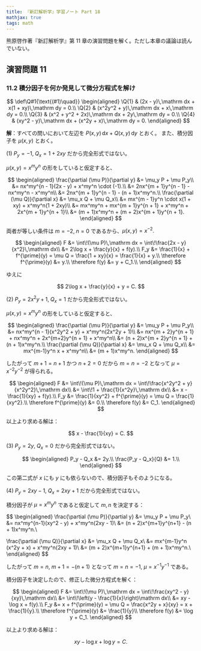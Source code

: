 ```yaml
---
title: 『新訂解析学』学習ノート Part 18
mathjax: true
tags: math
---
```


熊原啓作著『新訂解析学』第 11 章の演習問題を解く。ただし本章の議論は読んでいない。

## 演習問題 11

### 11.2 積分因子を何か発見して微分方程式を解け

$$
\def\Q#1{\text{(#1)\quad}}
\begin{aligned}
\Q{1} & (2x - y)\,\mathrm dx + x(1 + xy)\,\mathrm dy = 0.\\
\Q{2} & (x^2y^2 + y)\,\mathrm dx + x\,\mathrm dy = 0.\\
\Q{3} & (x^2 + y^2 + 2x)\,\mathrm dx + 2y\,\mathrm dy = 0.\\
\Q{4} & (xy^2 - y)\,\mathrm dx + (x^2y + x)\,\mathrm dy = 0.
\end{aligned}
$$

**解**：すべての問いにおいて左辺を $P(x, y)\,\mathrm dx + Q(x, y)\,\mathrm dy$ とおく。
また、積分因子を $\mu(x, y)$ とおく。

$(1)$ $P_y = -1,\;Q_x = 1 + 2xy$ だから完全形式ではない。

$\mu(x, y) = x^my^n$ の形をしていると仮定すると、

$$
\begin{aligned}
\frac{\partial (\mu P)}{\partial y}
&= \mu_y P + \mu P_y\\
&= nx^my^{n - 1}(2x - y) + x^my^n \cdot (-1).\\
&= 2nx^{m + 1}y^{n - 1} - nx^my^n - x^my^n\\
&= 2nx^{m + 1}y^{n - 1} - (n + 1)x^my^n.\\
\frac{\partial (\mu Q)}{\partial x}
&= \mu_x Q + \mu Q_x\\
&= mx^{m - 1}y^n \cdot x(1 + xy) + x^my^n(1 + 2xy)\\
&= mx^my^n + mx^{m + 1}y^{n + 1} + x^my^n + 2x^{m + 1}y^{n + 1}\\
&= (m + 1)x^my^n + (m + 2)x^{m + 1}y^{n + 1}.
\end{aligned}
$$

両者が等しい条件は $m = -2,\;n = 0$ であるから、$\mu(x, y) = x^{-2}.$

$$
\begin{aligned}
F &= \int\!(\mu P)\,\mathrm dx = \int\!\frac{2x - y}{x^2}\,\mathrm dx\\
&= 2\log x + \frac{y}{x} + f(y).\\
F_y &= \frac{1}{x} + f^{\prime}(y) = \mu Q = \frac{1 + xy}{x} = \frac{1}{x} + y.\\
\therefore f^{\prime}(y) &= y.\\
\therefore f(y) &= y + C_1.\\
\end{aligned}
$$

ゆえに

$$
2\log x + \frac{y}{x} + y = C.
$$

$(2)$ $P_y = 2x^2y + 1,\;Q_x = 1$ だから完全形式ではない。

$\mu(x, y) = x^my^n$ の形をしていると仮定すると、

$$
\begin{aligned}
\frac{\partial (\mu P)}{\partial y}
&= \mu_y P + \mu P_y\\
&= nx^my^{n - 1}(x^2y^2 + y) + x^my^n(2x^2y + 1)\\
&= nx^{m + 2}y^{n + 1} + nx^my^n + 2x^{m+2}y^{n + 1} + x^my^n\\
&= (n + 2)x^{m + 2}y^{n + 1} + (n + 1)x^my^n.\\
\frac{\partial (\mu Q)}{\partial x}
&= \mu_x Q + \mu Q_x\\
&= mx^{m-1}y^n x + x^my^n\\
&= (m + 1)x^my^n.
\end{aligned}
$$

したがって $m + 1 = n + 1$ かつ $n + 2 = 0$ だから $m = n = -2$ となって
$\mu = x^{-2}y^{-2}$ が得られる。

$$
\begin{aligned}
F &= \int\!(\mu P)\,\mathrm dx
= \int\!\frac{x^2y^2 + y}{x^2y^2}\,\mathrm dx\\
&= \int\!1 + \frac{1}{x^2y}\,\mathrm dx\\
&= x - \frac{1}{xy} + f(y).\\
F_y &= \frac{1}{xy^2} + f^{\prime}(y)
= \mu Q = \frac{1}{xy^2}.\\
\therefore f^{\prime}(y) &= 0.\\
\therefore f(y) &= C_1.
\end{aligned}
$$

以上より求める解は：

$$
x - \frac{1}{xy} = C.
$$

<!-- \Q{3} & (x^2 + y^2 + 2x)\,\mathrm dx + 2y\,\mathrm dy = 0. -->
$(3)$ $P_y = 2y,\;Q_x = 0$ だから完全形式ではない。

$$
\begin{aligned}
P_y - Q_x &= 2y.\\
\frac{P_y - Q_x}{Q} &= 1.\\
\end{aligned}
$$

この第二式が $x$ にも $y$ にも依らないので、積分因子もそのようになる。

$(4)$ $P_y = 2xy - 1,\;Q_x = 2xy + 1$ だから完全形式ではない。

積分因子が $\mu = x^my^n$ であると仮定して $m, n$ を決定する：

$$
\begin{aligned}
\frac{\partial (\mu P)}{\partial y}
&= \mu_y P + \mu P_y\\
&= nx^my^{n-1}(xy^2 - y) + x^my^n(2xy - 1)\\
&= (n + 2)x^{m+1}y^{n+1} - (n + 1)x^my^n.\\

\frac{\partial (\mu Q)}{\partial x}
&= \mu_x Q + \mu Q_x\\
&= mx^{m-1}y^n (x^2y + x) + x^my^n(2xy + 1)\\
&= (m + 2)x^{m+1}y^{n+1} + (m + 1)x^my^n.\\
\end{aligned}
$$

したがって $m = n,$ $m + 1 = -(n + 1)$ となって $m = n = -1,$ $\mu = x^{-1}y^{-1}$ である。

積分因子を決定したので、修正した微分方程式を解く：

$$
\begin{aligned}
F &= \int\!(\mu P)\,\mathrm dx
= \int\!\frac{xy^2 - y}{xy}\,\mathrm dx\\
&= \int\!\left(y - \frac{1}{x}\right)\mathrm dx\\
&= xy - \log x + f(y).\\
F_y &= x + f^{\prime}(y) = \mu Q = \frac{x^2y + x}{xy} = x + \frac{1}{y}.\\
\therefore f^{\prime}(y) &= \frac{1}{y}\\
\therefore f(y) &= \log y + C_1.
\end{aligned}
$$

以上より求める解は：

$$
xy - \log x + \log y = C.
$$

